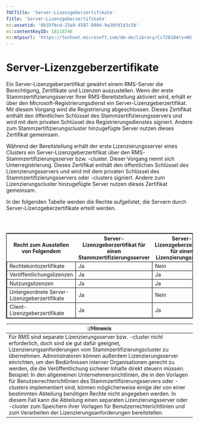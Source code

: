 ```yaml
---
TOCTitle: 'Server-Lizenzgeberzertifikate'
Title: 'Server-Lizenzgeberzertifikate'
ms:assetid: '0b35fbcd-25a9-4587-898d-9a30fd1d3c5b'
ms:contentKeyID: 18118746
ms:mtpsurl: 'https://technet.microsoft.com/de-de/library/Cc720184(v=WS.10)'
---
```


Server-Lizenzgeberzertifikate
=============================

Ein Server-Lizenzgeberzertifikat gewährt einem RMS-Server die Berechtigung, Zertifikate und Lizenzen auszustellen. Wenn der erste Stammzertifizierungsserver Ihrer RMS-Bereitstellung aktiviert wird, erhält er über den Microsoft-Registrierungsdienst ein Server-Lizenzgeberzertifikat. Mit diesem Vorgang wird die Registrierung abgeschlossen. Dieses Zertifikat enthält den öffentlichen Schlüssel des Stammzertifizierungsservers und wird mit dem privaten Schlüssel des Registrierungsdienstes signiert. Andere zum Stammzertifizierungscluster hinzugefügte Server nutzen dieses Zertifikat gemeinsam.

Während der Bereitstellung erhält der erste Lizenzierungsserver eines Clusters ein Server-Lizenzgeberzertifikat über den RMS-Stammzertifizierungsserver bzw. -cluster. Dieser Vorgang nennt sich Unterregistrierung. Dieses Zertifikat enthält den öffentlichen Schlüssel des Lizenzierungsservers und wird mit dem privaten Schlüssel des Stammzertifizierungsservers oder -clusters signiert. Andere zum Lizenzierungscluster hinzugefügte Server nutzen dieses Zertifikat gemeinsam.

In der folgenden Tabelle werden die Rechte aufgelistet, die Servern durch Server-Lizenzgeberzertifikate erteilt werden.

###  

 
<table style="border:1px solid black;">
<colgroup>
<col width="33%" />
<col width="33%" />
<col width="33%" />
</colgroup>
<thead>
<tr class="header">
<th>Recht zum Ausstellen von Folgendem</th>
<th>Server-Lizenzgeberzertifikat für einen Stammzertifizierungsserver</th>
<th>Server-Lizenzgeberzertifikat für einen Lizenzierungsserver</th>
</tr>
</thead>
<tbody>
<tr class="odd">
<td style="border:1px solid black;">Rechtekontozertifikate</td>
<td style="border:1px solid black;">Ja</td>
<td style="border:1px solid black;">Nein</td>
</tr>
<tr class="even">
<td style="border:1px solid black;">Veröffentlichungslizenzen</td>
<td style="border:1px solid black;">Ja</td>
<td style="border:1px solid black;">Ja</td>
</tr>
<tr class="odd">
<td style="border:1px solid black;">Nutzungslizenzen</td>
<td style="border:1px solid black;">Ja</td>
<td style="border:1px solid black;">Ja</td>
</tr>
<tr class="even">
<td style="border:1px solid black;">Untergeordnete Server-Lizenzgeberzertifikate</td>
<td style="border:1px solid black;">Ja</td>
<td style="border:1px solid black;">Nein</td>
</tr>
<tr class="odd">
<td style="border:1px solid black;">Client-Lizenzgeberzertifikate</td>
<td style="border:1px solid black;">Ja</td>
<td style="border:1px solid black;">Ja</td>
</tr>
</tbody>
</table>
  
| ![](images/Cc720184.note(WS.10).gif)Hinweis                                                                                                                                                                                                                                                                                                                                                                                                                                                                                                                                                                                                                                                                                                                                                                                                                     |  
|----------------------------------------------------------------------------------------------------------------------------------------------------------------------------------------------------------------------------------------------------------------------------------------------------------------------------------------------------------------------------------------------------------------------------------------------------------------------------------------------------------------------------------------------------------------------------------------------------------------------------------------------------------------------------------------------------------------------------------------------------------------------------------------------------------------------------------------------------------------------------------------------|  
| Für RMS sind separate Lizenzierungsserver bzw. -cluster nicht erforderlich, doch sind sie gut dafür geeignet, Lizenzierungsanforderungen vom Stammzertifizierungscluster zu übernehmen. Administratoren können außerdem Lizenzierungsserver einrichten, um den Bedürfnissen interner Organisationen gerecht zu werden, die die Veröffentlichung sicherer Inhalte direkt steuern müssen. Beispiel: In den allgemeinen Unternehmensrichtlinien, die in den Vorlagen für Benutzerrechterichtlinien des Stammzertifizierungsservers oder -clusters implementiert sind, können möglicherweise einige der von einer bestimmten Abteilung benötigen Rechte nicht angegeben werden. In diesem Fall kann die Abteilung einen separaten Lizenzierungsserver oder -cluster zum Speichern ihrer Vorlagen für Benutzerrechterichtlinien und zum Verarbeiten der Lizenzierungsanforderungen bereitstellen. |
